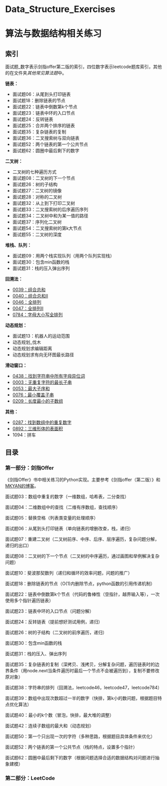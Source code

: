 # Data_Structure_Exercises

# 算法与数据结构相关练习

## 索引

面试题_数字表示剑指offer第二版的索引，四位数字表示leetcode题库索引，其他的在文件夹*其他常见算法题*中。

**链表：**

- 面试题06：从尾到头打印链表
- 面试题18：删除链表的节点
- 面试题22：链表中倒数第k个节点
- 面试题23：链表中环的入口节点
- 面试题24：反转链表
- 面试题25：合并两个排序的链表
- 面试题35：复杂链表的复制
- 面试题36：二叉搜索树与双向链表
- 面试题52：两个链表的第一个公共节点
- 面试题62：圆圈中最后剩下的数字

**二叉树：**

- 二叉树的七种遍历方式
- 面试题08：二叉树的下一个节点
- 面试题26：树的子结构
- 面试题27：二叉树的镜像
- 面试题28：对称的二叉树
- 面试题32：从上到下打印二叉树
- 面试题33：二叉搜索树的后序遍历序列
- 面试题34：二叉树中和为某一值的路径
- 面试题37：序列化二叉树
- 面试题54：二叉搜索树的第k大节点
- 面试题55：二叉树的深度

**堆栈、队列：**

- 面试题09：用两个栈实现队列（用两个队列实现栈）
- 面试题30：包含min函数的栈
- 面试题31：栈的压入弹出序列

**回溯法：**

- [0039：组合总和](https://github.com/HJ-TANG/Data_Structure_Exercises/blob/master/LeetCode/LeetCode_0039_组合总和.ipynb)
- [0040：组合总和II](https://github.com/HJ-TANG/Data_Structure_Exercises/blob/master/LeetCode/LeetCode_0047_组合总和II.ipynb)
- [0046：全排列](https://github.com/HJ-TANG/Data_Structure_Exercises/blob/master/LeetCode/LeetCode_0046_全排列.ipynb)
- [0047：全排列II](https://github.com/HJ-TANG/Data_Structure_Exercises/blob/master/LeetCode/LeetCode_0047_全排列II.ipynb)
- [0784：字母大小写全排列](https://github.com/HJ-TANG/Data_Structure_Exercises/blob/master/LeetCode/LeetCode_0784_字母大小写全排列.ipynb)

**动态规划：**

- 面试题13：机器人的运动范围
- 动态规划_伐木
- 动态规划求编辑距离
- 动态规划求有向无环图最长路径

**滑动窗口：**

- [0438：找到字符串中所有字母异位词](https://github.com/HJ-TANG/Data_Structure_Exercises/blob/master/LeetCode/LeetCode_0438_找到字符串中所有字母异位词.ipynb)
- [0003：无重复字符的最长子串](https://github.com/HJ-TANG/Data_Structure_Exercises/blob/master/LeetCode/LeetCode_0003_无重复字符的最长子串.ipynb)
- [0053：最大子序和](https://github.com/HJ-TANG/Data_Structure_Exercises/blob/master/LeetCode/LeetCode_0053_最大子序和.ipynb)
- [0076：最小覆盖子串](https://github.com/HJ-TANG/Data_Structure_Exercises/blob/master/LeetCode/LeetCode_0076_最小覆盖子串.ipynb)
- [0209：长度最小的子数组](https://github.com/HJ-TANG/Data_Structure_Exercises/blob/master/LeetCode/LeetCode_0209_长度最小的子数组.ipynb)

**其他：**

- [0287：找到数组中的重复数字](https://github.com/HJ-TANG/Data_Structure_Exercises/blob/master/LeetCode/LeetCode_0287_找到数组中的重复数字.ipynb)
- [0892：三维形体的表面积](https://github.com/HJ-TANG/Data_Structure_Exercises/blob/master/LeetCode/LeetCode_0892_三维形体的表面积.ipynb)
- 1094：拼车

## 目录

### 第一部分：剑指Offer

《剑指Offer》书中相关练习的Python实现。主要参考《剑指offer（第二版）》和[MKYAN的博客](https://www.cnblogs.com/yanmk/p/9130681.html)。

面试题03：数组中重复的数字（一维数组，哈希表，二分查找）

面试题04：二维数组中的查找（二维有序数组，查找顺序）

面试题05：替换空格（列表类变量的处理顺序）

面试题06：从尾到头打印链表（单向链表的增删改查，栈，递归）

面试题07：重建二叉树（二叉树前序、中序、后序、层序遍历，复杂问题分解，递归的出口）

面试题08：二叉树的下一个节点（二叉树的中序遍历，通过画图和举例解决复杂问题）

面试题10：斐波那契数列（递归和循环的效率问题，问题的推广）

面试题18：删除链表的节点（O(1)内删除节点，python函数的引用传递机制）

面试题22：链表中倒数第k个节点（代码的鲁棒性（空指针，越界输入等），一次使用多个指针遍历链表）

面试题23：链表中环的入口节点（问题分解）

面试题24：反转链表（提前想好测试用例，递归）

面试题26：树的子结构（二叉树的前序遍历，递归）

面试题30：包含min函数的栈

面试题31：栈的压入、弹出序列

面试题35：复杂链表的复制（深拷贝、浅拷贝，分解复杂问题，遍历链表时的边界条件（用node.next当条件遍历时最后一个节点不会被遍历到），复制不要修改原对象）

面试题38：字符串的排列（回溯法，leetcode46，leetcode47，leetcode784）

面试题39：数组中出现次数超过一半的数字（快排，第k小的数问题，根据题目特点优化算法）

面试题40：最小的k个数（冒泡，快排，最大堆的调整）

面试题42：连续子数组的最大和（动态规划）

面试题50：第一个只出现一次的字符（多种思路，根据题目具体条件来优化）

面试题52：两个链表的第一个公共节点（栈的特点，设置多个指针）

面试题62：圆圈中最后剩下的数字（根据问题选择合适的数据结构对问题进行抽象建模）

### 第二部分：LeetCode


